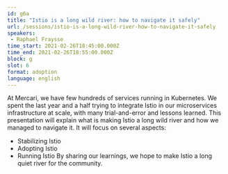 ```yaml
---
id: g6a
title: "Istio is a long wild river: how to navigate it safely"
url: /sessions/istio-is-a-long-wild-river-how-to-navigate-it-safely
speakers:
 - Raphael Fraysse
time_start: 2021-02-26T18:45:00.000Z
time_end: 2021-02-26T18:55:00.000Z
block: g
slot: 6
format: adoption
language: english
---
```


At Mercari, we have few hundreds of services running in Kubernetes. We spent the last year and a half trying to integrate Istio in our microservices infrastructure at scale, with many trial-and-error and lessons learned.
This presentation will explain what is making Istio a long wild river and how we managed to navigate it.
It will focus on several aspects:
- Stabilizing Istio
- Adopting Istio
- Running Istio
By sharing our learnings, we hope to make Istio a long quiet river for the community.